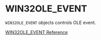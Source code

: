 # WIN32OLE_EVENT

`WIN32OLE_EVENT` objects controls OLE event.

[WIN32OLE_EVENT Reference](https://ruby-doc.org/stdlib-2.6/libdoc/win32ole/rdoc/WIN32OLE_EVENT.html)